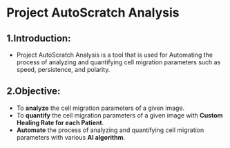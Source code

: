 # **Project AutoScratch Analysis**

## 1.**Introduction:**
- Project AutoScratch Analysis is a tool that is used for Automating the process of 
analyzing and quantifying cell migration parameters such as speed, persistence, and polarity.

## 2.**Objective:**
- To **analyze** the cell migration parameters of a given image.
- To **quantify** the cell migration parameters of a given image with **Custom Healing Rate for each Patient**.
- **Automate** the process of analyzing and quantifying cell migration parameters with various **AI algorithm**.

